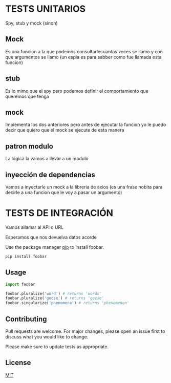 # TESTS UNITARIOS

Spy, stub y mock (sinon)

## Mock
Es una funcion a la que podemos consultarlecuantas veces se llamo y con que argumentos se llamo (un espia es para sabber como fue llamada esta funcion)

## stub
Es lo mimo que el spy pero podemos definir el comportamiento que queremos que tenga

## mock
Implementa los dos anteriores pero antes de ejecutar la funcion yo le puedo decir que quiero que el mock se ejecute de esta manera

## patron modulo
La lógica la vamos a llevar a un modulo

## inyección de dependencias
Vamos a inyectarle un mock a la libreria de axios (es una frase nobita para decirle a una funcion que le voy a pasar un argumento)

# TESTS DE INTEGRACIÓN

Vamos allamar al API o URL

Esperamos que nos devuelva datos acorde


Use the package manager [pip](https://pip.pypa.io/en/stable/) to install foobar.

```bash
pip install foobar
```

## Usage

```python
import foobar

foobar.pluralize('word') # returns 'words'
foobar.pluralize('goose') # returns 'geese'
foobar.singularize('phenomena') # returns 'phenomenon'
```

## Contributing
Pull requests are welcome. For major changes, please open an issue first to discuss what you would like to change.

Please make sure to update tests as appropriate.

## License
[MIT](https://choosealicense.com/licenses/mit/)